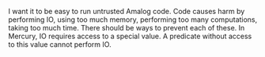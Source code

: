 I want it to be easy to run untrusted Amalog code.  Code causes harm by performing IO, using too much memory, performing too many computations, taking too much time.  There should be ways to prevent each of these.  In Mercury, IO requires access to a special value.  A predicate without access to this value cannot perform IO.
